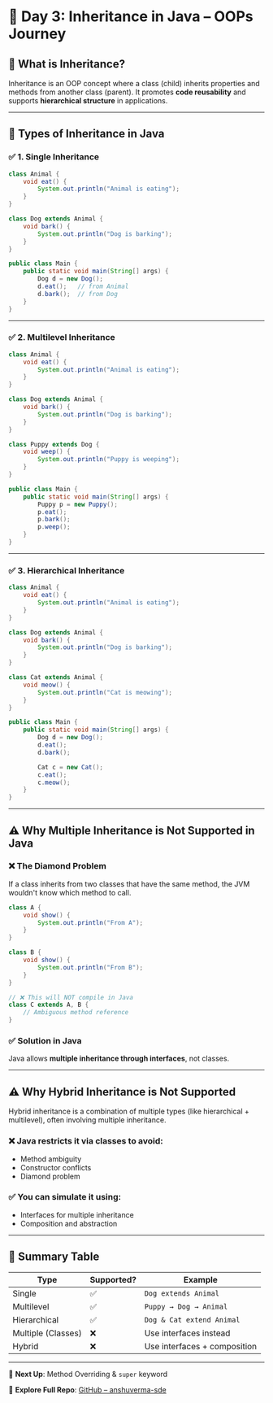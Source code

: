 
# 📘 Day 3: Inheritance in Java – OOPs Journey

## 🔷 What is Inheritance?

Inheritance is an OOP concept where a class (child) inherits properties and methods from another class (parent). It promotes **code reusability** and supports **hierarchical structure** in applications.

---

## 🔹 Types of Inheritance in Java

### ✅ 1. Single Inheritance

```java
class Animal {
    void eat() {
        System.out.println("Animal is eating");
    }
}

class Dog extends Animal {
    void bark() {
        System.out.println("Dog is barking");
    }
}

public class Main {
    public static void main(String[] args) {
        Dog d = new Dog();
        d.eat();   // from Animal
        d.bark();  // from Dog
    }
}
```

---

### ✅ 2. Multilevel Inheritance

```java
class Animal {
    void eat() {
        System.out.println("Animal is eating");
    }
}

class Dog extends Animal {
    void bark() {
        System.out.println("Dog is barking");
    }
}

class Puppy extends Dog {
    void weep() {
        System.out.println("Puppy is weeping");
    }
}

public class Main {
    public static void main(String[] args) {
        Puppy p = new Puppy();
        p.eat();
        p.bark();
        p.weep();
    }
}
```

---

### ✅ 3. Hierarchical Inheritance

```java
class Animal {
    void eat() {
        System.out.println("Animal is eating");
    }
}

class Dog extends Animal {
    void bark() {
        System.out.println("Dog is barking");
    }
}

class Cat extends Animal {
    void meow() {
        System.out.println("Cat is meowing");
    }
}

public class Main {
    public static void main(String[] args) {
        Dog d = new Dog();
        d.eat();
        d.bark();

        Cat c = new Cat();
        c.eat();
        c.meow();
    }
}
```

---

## ⚠️ Why Multiple Inheritance is Not Supported in Java

### ❌ The Diamond Problem

If a class inherits from two classes that have the same method, the JVM wouldn't know which method to call.

```java
class A {
    void show() {
        System.out.println("From A");
    }
}

class B {
    void show() {
        System.out.println("From B");
    }
}

// ❌ This will NOT compile in Java
class C extends A, B { 
    // Ambiguous method reference
}
```

### ✅ Solution in Java

Java allows **multiple inheritance through interfaces**, not classes.

---

## ⚠️ Why Hybrid Inheritance is Not Supported

Hybrid inheritance is a combination of multiple types (like hierarchical + multilevel), often involving multiple inheritance.

### ❌ Java restricts it via classes to avoid:

- Method ambiguity
- Constructor conflicts
- Diamond problem

### ✅ You can simulate it using:

- Interfaces for multiple inheritance
- Composition and abstraction

---

## 🧠 Summary Table

| Type                | Supported? | Example                     |
|---------------------|------------|-----------------------------|
| Single              | ✅         | `Dog extends Animal`        |
| Multilevel          | ✅         | `Puppy → Dog → Animal`      |
| Hierarchical        | ✅         | `Dog & Cat extend Animal`   |
| Multiple (Classes)  | ❌         | Use interfaces instead      |
| Hybrid              | ❌         | Use interfaces + composition|

---

📌 **Next Up**: Method Overriding & `super` keyword

📂 **Explore Full Repo**: [GitHub – anshuverma-sde](https://github.com/anshuverma-sde)
